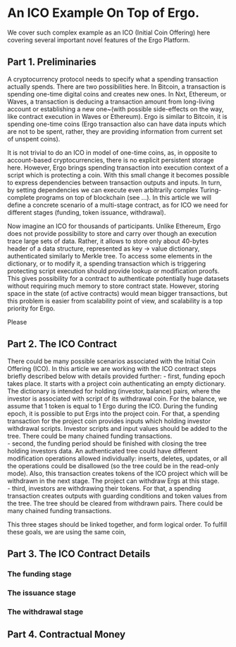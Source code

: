 An ICO Example On Top of Ergo.
==============================

We cover such complex example as an ICO (Initial Coin Offering) here covering several important novel features of the Ergo Platform. 

## Part 1. Preliminaries


A cryptocurrency protocol needs to specify what a spending transaction actually spends. There are two possibilities here. 
In Bitcoin, a transaction is spending one-time digital coins and creates new ones. In Nxt, Ethereum, or Waves, a transaction is deducing
a transaction amount from long-living account or establishing a new one~(with possible side-effects on the way, like contract execution in Waves or Ethereum). Ergo is similar to Bitcoin, it is spending one-time coins (Ergo transaction also can have data inputs which are not to be spent, rather, they are providing information from current set of unspent coins).

It is not trivial to do an ICO in model of one-time coins, as, in opposite to account-based cryptocurrencies, there is no explicit 
persistent storage here. However, Ergo brings spending transaction into execution context of a script which is protecting a coin. 
With this small change it becomes possible to express dependencies between transaction outputs and inputs. In turn, by setting dependencies we can execute even arbitrarily complex Turing-complete programs on top of blockchain (see ...). In this article we will define a concrete scenario of a multi-stage contract, as for ICO we need for different stages (funding, token issuance, withdrawal).

Now imagine an ICO for thousands of participants. Unlike Ethereum, Ergo does not provide possibility to store and carry over though an execution trace large sets of data. Rather, it allows to store only about 40-bytes header of a data structure, represented as key -> value dictionary, authenticated similarly to Merkle tree. To access some elements in the dictionary, or to modify it, a spending transaction which is triggering protecting script execution should provide lookup or modification proofs. This gives possibility for a contract to authenticate potentially huge datasets without requiring much memory to store contract state. However, storing space in the state (of active contracts) would mean bigger transactions, but this problem is easier from scalability point of view, and scalability is a top priority for Ergo. 

Please 

## Part 2. The ICO Contract

There could be many possible scenarios associated with the Initial Coin Offering (ICO). In this article we are working with the ICO contract steps briefly described below with details provided further:
	- first, funding epoch takes place. It starts with a project coin authenticating an empty dictionary. The dictionary is intended for holding (investor, balance) pairs, where the investor is associated with script of its withdrawal coin. For the balance, we assume that 1 token is equal to 1 Ergo during the ICO. During the funding epoch, it is possible to put Ergs into the project coin.
	For that, a spending transaction for the project coin provides inputs which holding investor withdrawal scripts. Investor scripts and input values should be added to the tree. There could be many chained funding transactions.  
	- second, the funding period should be finished with closing the tree holding investors data. An authenticated tree could have different modification operations allowed individually: inserts, deletes, updates, or all the operations could be disallowed (so the tree could be in the read-only mode). Also, this transaction creates tokens of the ICO project which will be withdrawn in the next stage. The project can withdraw Ergs at this stage.  
	- third, investors are withdrawing their tokens. For that, a spending transaction creates outputs with guarding conditions and token values from the tree. The tree should be cleared from withdrawn pairs. There could be many chained funding transactions.

This three stages should be linked together, and form logical order. To fulfill these goals, we are using the same coin, 

## Part 3. The ICO Contract Details

### The funding stage

### The issuance stage



### The withdrawal stage 

## Part 4. Contractual Money 
